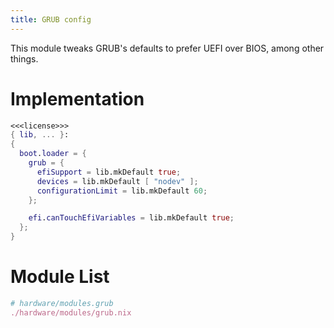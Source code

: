 ```yaml
---
title: GRUB config
---
```

This module tweaks GRUB's defaults to prefer UEFI over BIOS, among other things.

# Implementation
```nix hardware/modules/grub.nix
<<<license>>>
{ lib, ... }:
{
  boot.loader = {
    grub = {
      efiSupport = lib.mkDefault true;
      devices = lib.mkDefault [ "nodev" ];
      configurationLimit = lib.mkDefault 60;
    };

    efi.canTouchEfiVariables = lib.mkDefault true;
  };
}
```

# Module List
```nix "hardware/modules"
# hardware/modules.grub
./hardware/modules/grub.nix
```
